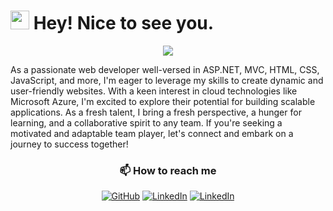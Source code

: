 <h1><img src="https://emojis.slackmojis.com/emojis/images/1531849430/4246/blob-sunglasses.gif?1531849430" width="30"/> Hey! Nice to see you.</h1>
<p align="center">
<code><img src="https://drive.google.com/file/d/1nkG1yqItBf3H0EKqsdajzdvI09PDqd2a/view?usp=sharing"></code>
</p>
As a passionate web developer well-versed in ASP.NET, MVC, HTML, CSS, JavaScript, and more, I'm eager to leverage my skills to create dynamic and user-friendly websites. With a keen interest in cloud technologies like Microsoft Azure, I'm excited to explore their potential for building scalable applications. As a fresh talent, I bring a fresh perspective, a hunger for learning, and a collaborative spirit to any team. If you're seeking a motivated and adaptable team player, let's connect and embark on a journey to success together!
<h3 align="center">
📫 How to reach me
</h3>

<p align="center">
	<a href="github.com/Jahangir702"><img src="https://img.shields.io/github/followers/Jahangir702.svg?label=GitHub&style=social" alt="GitHub"></a>
	<a href="https://www.linkedin.com/in/jahangiralam702/"><img src="https://img.shields.io/badge/LinkedIn--_.svg?style=social&logo=linkedin" alt="LinkedIn"></a>
	<a href="https://www.facebook.com/Jahangir702/"><img src="https://img.shields.io/badge/Facebook--_.svg?style=social&logo=facebook" alt="LinkedIn"></a>
</p>
